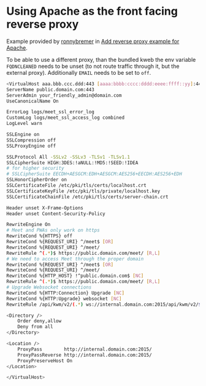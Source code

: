 # Using Apache as the front facing reverse proxy

Example provided by [ronnybremer](https://github.com/ronnybremer) in [Add reverse proxy example for Apache](https://github.com/zokradonh/kopano-docker/issues/372).

To be able to use a different proxy, than the bundled kweb the env variable `FQDNCLEANED` needs to be unset (to not route traffic through it, but the external proxy). Additionally `EMAIL` needs to be set to `off`.

```bash
<VirtualHost aaa.bbb.ccc.ddd:443 [aaaa:bbbb:cccc:dddd:eeee:ffff::yy]:443>
ServerName public.domain.com:443
ServerAdmin your_friendly_admin@domain.com
UseCanonicalName On

ErrorLog logs/meet_ssl_error_log
CustomLog logs/meet_ssl_access_log combined
LogLevel warn

SSLEngine on
SSLCompression off
SSLProxyEngine off

SSLProtocol All -SSLv2 -SSLv3 -TLSv1 -TLSv1.1
SSLCipherSuite HIGH:3DES:!aNULL:!MD5:!SEED:!IDEA
# for higher security
# SSLCipherSuite EECDH+AESGCM:EDH+AESGCM:AES256+EECDH:AES256+EDH
SSLHonorCipherOrder on
SSLCertificateFile /etc/pki/tls/certs/localhost.crt
SSLCertificateKeyFile /etc/pki/tls/private/localhost.key
SSLCertificateChainFile /etc/pki/tls/certs/server-chain.crt

Header unset X-Frame-Options
Header unset Content-Security-Policy

RewriteEngine On
# Meet and PWAs only work on https
RewriteCond %{HTTPS} off
RewriteCond %{REQUEST_URI} ^/meet$ [OR]
RewriteCond %{REQUEST_URI} ^/meet/
RewriteRule ^(.*)$ https://public.domain.com/meet/ [R,L]
# We need to access Meet through the proper domain
RewriteCond %{REQUEST_URI} ^/meet$ [OR]
RewriteCond %{REQUEST_URI} ^/meet/
RewriteCond %{HTTP_HOST} !^public.domain.com$ [NC]
RewriteRule ^(.*)$ https://public.domain.com/meet/ [R,L]
# Upgrade Websocket connections
RewriteCond %{HTTP:Connection} Upgrade [NC]
RewriteCond %{HTTP:Upgrade} websocket [NC]
RewriteRule /api/kwm/v2/(.*) ws://internal.domain.com:2015/api/kwm/v2/$1 [P,L]

<Directory />
    Order deny,allow
    Deny from all
</Directory>

<Location />
    ProxyPass        http://internal.domain.com:2015/
    ProxyPassReverse http://internal.domain.com:2015/
    ProxyPreserveHost On
</Location>

</VirtualHost>
```
